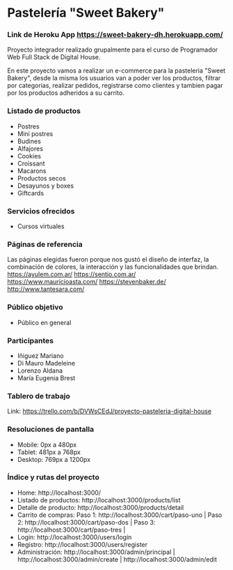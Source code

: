 # Pastelería "Sweet Bakery"
### Link de Heroku App https://sweet-bakery-dh.herokuapp.com/

Proyecto integrador realizado grupalmente para el curso de Programador Web Full Stack de Digital House.

En este proyecto vamos a realizar un e-commerce para la pasteleria "Sweet Bakery", desde la misma los usuarios van a poder ver los productos, filtrar por categorias, realizar pedidos, registrarse como clientes y tambien pagar por los productos adheridos a su carrito.

### Listado de productos
- Postres
- Mini postres
- Budines
- Alfajores
- Cookies
- Croissant
- Macarons
- Productos secos
- Desayunos y boxes
- Giftcards

### Servicios ofrecidos
- Cursos virtuales

### Páginas de referencia
Las páginas elegidas fueron porque nos gustó el diseño de interfaz, la combinación de colores, la interacción y las funcionalidades que brindan.
https://ayulem.com.ar/
https://sentio.com.ar/
https://www.mauricioasta.com/
https://stevenbaker.de/
http://www.tantesara.com/

### Público objetivo
- Público en general

### Participantes
- Iñiguez Mariano
- Di Mauro Madeleine
- Lorenzo Aldana
- María Eugenia Brest

### Tablero de trabajo
Link: https://trello.com/b/DVWsCEdJ/proyecto-pasteleria-digital-house

### Resoluciones de pantalla
- Mobile: 0px a 480px
- Tablet: 481px a 768px
- Desktop: 769px a 1200px

### Índice y rutas del proyecto
- Home: http://localhost:3000/
- Listado de productos: http://localhost:3000/products/list
- Detalle de producto: http://localhost:3000/products/detail
- Carrito de compras: 
Paso 1: http://localhost:3000/cart/paso-uno | Paso 2: http://localhost:3000/cart/paso-dos | Paso 3: http://localhost:3000/cart/paso-tres |
- Login: http://localhost:3000/users/login
- Registro: http://localhost:3000/users/register
- Administración: http://localhost:3000/admin/principal |  http://localhost:3000/admin/create | http://localhost:3000/admin/edit